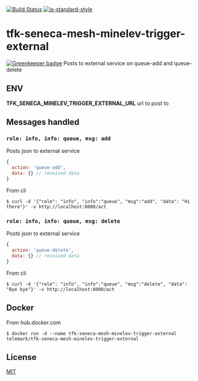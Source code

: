 [![Build Status](https://travis-ci.org/telemark/tfk-seneca-mesh-minelev-trigger-external.svg?branch=master)](https://travis-ci.org/telemark/tfk-seneca-mesh-minelev-trigger-external)
[![js-standard-style](https://img.shields.io/badge/code%20style-standard-brightgreen.svg?style=flat)](https://github.com/feross/standard)
# tfk-seneca-mesh-minelev-trigger-external

[![Greenkeeper badge](https://badges.greenkeeper.io/telemark/tfk-seneca-mesh-minelev-trigger-external.svg)](https://greenkeeper.io/)
Posts to external service on queue-add and queue-delete

## ENV
**TFK_SENECA_MINELEV_TRIGGER_EXTERNAL_URL** url to post to

## Messages handled
### ```role: info, info: queue, msg: add```
Posts json to external service
```javascript
{
  action: 'queue-add',
  data: {} // received data
}
```

From cli

```
$ curl -d '{"role": "info", "info":"queue", "msg":"add", "data": "Hi there"}' -v http://localhost:8000/act
```

### ```role: info, info: queue, msg: delete```
Posts json to external service
```javascript
{
  action: 'queue-delete',
  data: {} // received data
}
```

From cli

```
$ curl -d '{"role": "info", "info":"queue", "msg":"delete", "data": "Bye bye"}' -v http://localhost:8000/act
```

## Docker
From hub.docker.com

```
$ docker run -d --name tfk-seneca-mesh-minelev-trigger-external telemark/tfk-seneca-mesh-minelev-trigger-external
```

## License
[MIT](LICENSE)